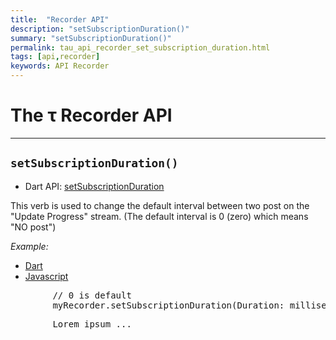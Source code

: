 ```yaml
---
title:  "Recorder API"
description: "setSubscriptionDuration()"
summary: "setSubscriptionDuration()"
permalink: tau_api_recorder_set_subscription_duration.html
tags: [api,recorder]
keywords: API Recorder
---
```

# The &tau; Recorder API

---------------------------------------------------------------------------------------------------------------------------------

## `setSubscriptionDuration()`

- Dart API: [setSubscriptionDuration](pages/flutter-sound/api/recorder/FlutterSoundRecorder/setSubscriptionDuration.html)

This verb is used to change the default interval between two post on the "Update Progress" stream. (The default interval is 0 (zero) which means "NO post")

*Example:*
<ul id="profileTabs" class="nav nav-tabs">
    <li class="active"><a href="#dart" data-toggle="tab">Dart</a></li>
    <li><a href="#javascript" data-toggle="tab">Javascript</a></li>
</ul>
<div class="tab-content">

<div role="tabpanel" class="tab-pane active" id="dart">

<pre>
        // 0 is default
        myRecorder.setSubscriptionDuration(Duration: milliseconds:(0.100));
</pre>

</div>

<div role="tabpanel" class="tab-pane" id="javascript">
<pre>
        Lorem ipsum ...
</pre>
</div>

</div>
